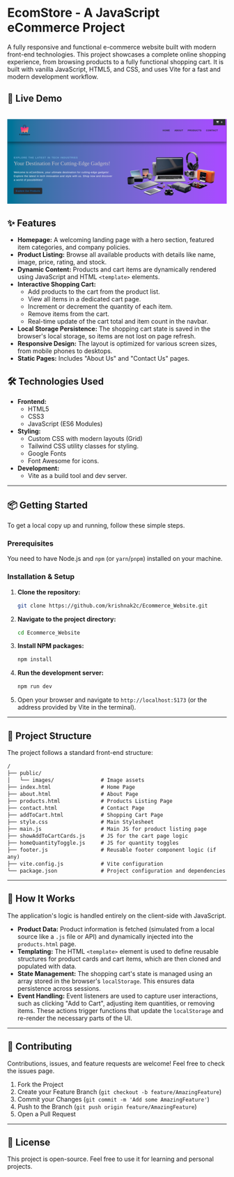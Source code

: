 # EcomStore - A JavaScript eCommerce Project

A fully responsive and functional e-commerce website built with modern front-end technologies. This project showcases a complete online shopping experience, from browsing products to a fully functional shopping cart. It is built with vanilla JavaScript, HTML5, and CSS, and uses Vite for a fast and modern development workflow.

## 🚀 Live Demo
<div align="center">
  <br />
    <a href="https://ecom-store-psi-three.vercel.app" target="_blank">
      <img src="public/readme/image.png" alt="Project Banner">
    </a>
  <br />
</div>

## ✨ Features

-   **Homepage:** A welcoming landing page with a hero section, featured item categories, and company policies.
-   **Product Listing:** Browse all available products with details like name, image, price, rating, and stock.
-   **Dynamic Content:** Products and cart items are dynamically rendered using JavaScript and HTML `<template>` elements.
-   **Interactive Shopping Cart:**
    -   Add products to the cart from the product list.
    -   View all items in a dedicated cart page.
    -   Increment or decrement the quantity of each item.
    -   Remove items from the cart.
    -   Real-time update of the cart total and item count in the navbar.
-   **Local Storage Persistence:** The shopping cart state is saved in the browser's local storage, so items are not lost on page refresh.
-   **Responsive Design:** The layout is optimized for various screen sizes, from mobile phones to desktops.
-   **Static Pages:** Includes "About Us" and "Contact Us" pages.

## 🛠️ Technologies Used

-   **Frontend:**
    -   HTML5
    -   CSS3
    -   JavaScript (ES6 Modules)
-   **Styling:**
    -   Custom CSS with modern layouts (Grid)
    -   Tailwind CSS utility classes for styling.
    -   Google Fonts
    -   Font Awesome for icons.
-   **Development:**
    -   Vite as a build tool and dev server.

---

## 📦 Getting Started

To get a local copy up and running, follow these simple steps.

### Prerequisites

You need to have Node.js and `npm` (or `yarn`/`pnpm`) installed on your machine.

### Installation & Setup

1.  **Clone the repository:**
    ```bash
    git clone https://github.com/krishnak2c/Ecommerce_Website.git
    ```

2.  **Navigate to the project directory:**
    ```bash
    cd Ecommerce_Website
    ```

3.  **Install NPM packages:**
    ```bash
    npm install
    ```

4.  **Run the development server:**
    ```bash
    npm run dev
    ```

5.  Open your browser and navigate to `http://localhost:5173` (or the address provided by Vite in the terminal).

---

## 📁 Project Structure

The project follows a standard front-end structure:

```
/
├── public/
│   └── images/               # Image assets
├── index.html                # Home Page
├── about.html                # About Page
├── products.html             # Products Listing Page
├── contact.html              # Contact Page
├── addToCart.html            # Shopping Cart Page
├── style.css                 # Main Stylesheet
├── main.js                   # Main JS for product listing page
├── showAddToCartCards.js     # JS for the cart page logic
├── homeQuantityToggle.js     # JS for quantity toggles
├── footer.js                 # Reusable footer component logic (if any)
├── vite.config.js            # Vite configuration
└── package.json              # Project configuration and dependencies
```

---

## 📝 How It Works

The application's logic is handled entirely on the client-side with JavaScript.

-   **Product Data:** Product information is fetched (simulated from a local source like a `.js` file or API) and dynamically injected into the `products.html` page.
-   **Templating:** The HTML `<template>` element is used to define reusable structures for product cards and cart items, which are then cloned and populated with data.
-   **State Management:** The shopping cart's state is managed using an array stored in the browser's `localStorage`. This ensures data persistence across sessions.
-   **Event Handling:** Event listeners are used to capture user interactions, such as clicking "Add to Cart", adjusting item quantities, or removing items. These actions trigger functions that update the `localStorage` and re-render the necessary parts of the UI.

---

## 🤝 Contributing

Contributions, issues, and feature requests are welcome! Feel free to check the issues page.

1.  Fork the Project
2.  Create your Feature Branch (`git checkout -b feature/AmazingFeature`)
3.  Commit your Changes (`git commit -m 'Add some AmazingFeature'`)
4.  Push to the Branch (`git push origin feature/AmazingFeature`)
5.  Open a Pull Request

---

## 📜 License

This project is open-source. Feel free to use it for learning and personal projects.
